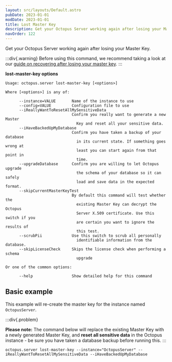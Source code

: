 ```yaml
---
layout: src/layouts/Default.astro
pubDate: 2023-01-01
modDate: 2023-01-01
title: Lost Master Key
description: Get your Octopus Server working again after losing your Master Key
navOrder: 122
---
```


Get your Octopus Server working again after losing your Master Key.

:::div{.warning}
Before using this command, we recommend taking a look at our [guide on recovering after losing your master key](/docs/administration/managing-infrastructure/lost-master-key).
:::

**lost-master-key options**

```text
Usage: octopus.server lost-master-key [<options>]

Where [<options>] is any of:

      --instance=VALUE       Name of the instance to use
      --config=VALUE         Configuration file to use
      --iReallyWantToResetAllMySensitiveData
                             Confirm you really want to generate a new Master
                               Key and reset all your sensitive data.
      --iHaveBackedUpMyDatabase
                             Confirm you have taken a backup of your database
                               in its current state. If something goes wrong at
                               least you can start again from that point in
                               time.
      --upgradeDatabase      Confirm you are willing to let Octopus upgrade
                               the schema of your database so it can safely
                               load and save data in the expected format.
      --skipCurrentMasterKeyTest
                             By default this command will test whether the
                               existing Master Key can decrypt the Octopus
                               Server X.509 certificate. Use this switch if you
                               are certain you want to ignore the results of
                               this test.
      --scrubPii             Use this switch to scrub all personally
                               identifiable information from the database.
      --skipLicenseCheck     Skips the license check when performing a schema
                               upgrade

Or one of the common options:

      --help                 Show detailed help for this command
```

## Basic example

This example will re-create the master key for the instance named `OctopusServer`.

:::div{.problem}

**Please note:**
The command below will replace the existing Master Key with a newly generated Master Key, and **reset all sensitive data** in the Octopus instance - be sure you have taken a database backup before running this.
:::

```
octopus.server lost-master-key --instance="OctopusServer" --iReallyWantToResetAllMySensitiveData --iHaveBackedUpMyDatabase
```
